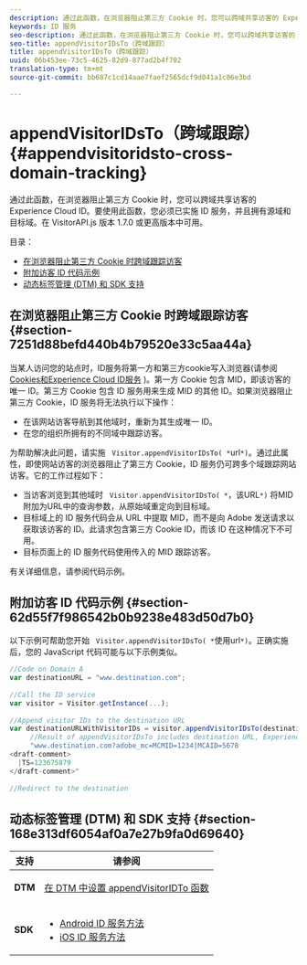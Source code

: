 ```yaml
---
description: 通过此函数，在浏览器阻止第三方 Cookie 时，您可以跨域共享访客的 Experience Cloud ID。要使用此函数，您必须已实施 ID 服务，并且拥有源域和目标域。在 VisitorAPI.js 版本 1.7.0 或更高版本中可用。
keywords: ID 服务
seo-description: 通过此函数，在浏览器阻止第三方 Cookie 时，您可以跨域共享访客的 Experience Cloud ID。要使用此函数，您必须已实施 ID 服务，并且拥有源域和目标域。在 VisitorAPI.js 版本 1.7.0 或更高版本中可用。
seo-title: appendVisitorIDsTo（跨域跟踪）
title: appendVisitorIDsTo（跨域跟踪）
uuid: 06b453ee-73c5-4625-82d9-877ad2b4f702
translation-type: tm+mt
source-git-commit: bb687c1cd14aae7faef2565dcf9d041a1c06e3bd

---
```



# appendVisitorIDsTo（跨域跟踪）{#appendvisitoridsto-cross-domain-tracking}

通过此函数，在浏览器阻止第三方 Cookie 时，您可以跨域共享访客的 Experience Cloud ID。要使用此函数，您必须已实施 ID 服务，并且拥有源域和目标域。在 VisitorAPI.js 版本 1.7.0 或更高版本中可用。

目录：

<ul class="simplelist"> 
 <li> <a href="../../mcvid-library/mcvid-get-set/mcvid-appendvisitorid.md#section-7251d88befd440b4b79520e33c5aa44a" format="dita" scope="local"> 在浏览器阻止第三方 Cookie 时跨域跟踪访客 </a> </li> 
 <li> <a href="../../mcvid-library/mcvid-get-set/mcvid-appendvisitorid.md#section-62d55f7f986542b0b9238e483d50d7b0" format="dita" scope="local"> 附加访客 ID 代码示例 </a> </li> 
 <li> <a href="../../mcvid-library/mcvid-get-set/mcvid-appendvisitorid.md#section-168e313df6054af0a7e27b9fa0d69640" format="dita" scope="local"> 动态标签管理 (DTM) 和 SDK 支持 </a> </li> 
</ul>

## 在浏览器阻止第三方 Cookie 时跨域跟踪访客 {#section-7251d88befd440b4b79520e33c5aa44a}

当某人访问您的站点时，ID服务将第一方和第三方cookie写入浏览器(请参阅 [Cookies和Experience Cloud ID服务](../../mcvid-introduction/mcvid-cookies.md) )。第一方 Cookie 包含 MID，即该访客的唯一 ID。第三方 Cookie 包含 ID 服务用来生成 MID 的其他 ID。如果浏览器阻止第三方 Cookie，ID 服务将无法执行以下操作：

* 在该网站访客导航到其他域时，重新为其生成唯一 ID。
* 在您的组织所拥有的不同域中跟踪访客。

为帮助解决此问题，请实施 ` Visitor.appendVisitorIDsTo( *`url`*)`。通过此属性，即使网站访客的浏览器阻止了第三方 Cookie，ID 服务仍可跨多个域跟踪网站访客。它的工作过程如下：

* 当访客浏览到其他域时 ` Visitor.appendVisitorIDsTo( *`，该URL`*)` 将MID附加为URL中的查询参数，从原始域重定向到目标域。
* 目标域上的 ID 服务代码会从 URL 中提取 MID，而不是向 Adobe 发送请求以获取该访客的 ID。此请求包含第三方 Cookie ID，而该 ID 在这种情况下不可用。
* 目标页面上的 ID 服务代码使用传入的 MID 跟踪访客。

有关详细信息，请参阅代码示例。

## 附加访客 ID 代码示例 {#section-62d55f7f986542b0b9238e483d50d7b0}

以下示例可帮助您开始 ` Visitor.appendVisitorIDsTo( *`使用url`*)`。正确实施后，您的 JavaScript 代码可能与以下示例类似。

```js
//Code on Domain A 
var destinationURL = "www.destination.com"; 
 
//Call the ID service 
var visitor = Visitor.getInstance(...); 
 
//Append visitor IDs to the destination URL 
var destinationURLWithVisitorIDs = visitor.appendVisitorIDsTo(destinationURL); 
     //Result of appendVisitorIDsTo includes destination URL, Experience Cloud ID (MCMID), and Analytics ID (MCAID) 
     "www.destination.com?adobe_mc=MCMID=1234|MCAID=5678 
<draft-comment>
  |TS=123675879 
</draft-comment>" 
 
//Redirect to the destination
```

## 动态标签管理 (DTM) 和 SDK 支持 {#section-168e313df6054af0a7e27b9fa0d69640}

<table id="table_6E7152B4FD2B4C4D8C9477C68204C4FF"> 
 <thead> 
  <tr> 
   <th colname="col1" class="entry"> 支持 </th> 
   <th colname="col2" class="entry"> 请参阅 </th> 
  </tr> 
 </thead>
 <tbody> 
  <tr> 
   <td colname="col1"> <p> <b>DTM</b> </p> </td> 
   <td colname="col2"> <p> <a href="https://helpx.adobe.com/dtm/kb/how-to-set-marketing-cloud-id-service-helper-function-in-adobe-d.html" format="https" scope="external"> 在 DTM 中设置 appendVisitorIDTo 函数 </a> </p> </td> 
  </tr> 
  <tr> 
   <td colname="col1"> <p> <b>SDK</b> </p> </td> 
   <td colname="col2"> 
    <ul id="ul_9D7933FF68EE4C71BAE999B3747F8398"> 
     <li id="li_9036C76AAECC4E639C23020C0C9F2AF8"> <a href="https://marketing.adobe.com/resources/help/en_US/mobile/android/mc_methods.html" format="https" scope="external"> Android ID 服务方法 </a> </li> 
     <li id="li_E49D357905584674BFDFE348345B3849"> <a href="https://marketing.adobe.com/resources/help/en_US/mobile/ios/mc_methods.html" format="https" scope="external"> iOS ID 服务方法 </a> </li> 
    </ul> </td> 
  </tr> 
 </tbody> 
</table>

